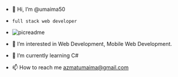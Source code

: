 - 👋 Hi, I’m @umaima50
-     full stack web developer
- ![picreadme](https://github.com/user-attachments/assets/07936326-4ca6-4f62-aeb4-e6bc9a875473)

- 👀 I’m interested in Web Development, Mobile Web Development.
- 🌱 I’m currently learning C#
- 📫 How to reach me azmatumaima@gmail.com 

<!---
umaima50/umaima50 is a ✨ special ✨ repository because its `README.md` (this file) appears on your GitHub profile.
You can click the Preview link to take a look at your changes.
--->
